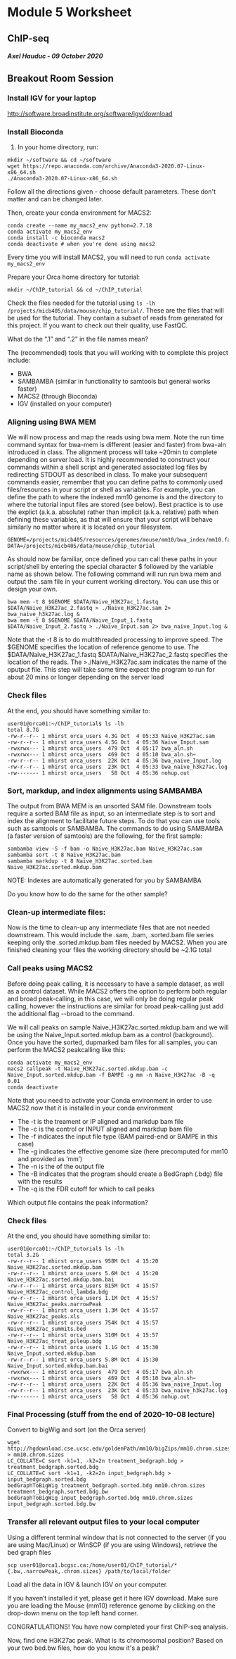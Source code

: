 # Module 5 Worksheet
## ChIP-seq
#### *Axel Hauduc - 09 October 2020*

## Breakout Room Session

### Install IGV for your laptop
http://software.broadinstitute.org/software/igv/download

### Install Bioconda
1. In your home directory, run:

```
mkdir ~/software && cd ~/software
wget https://repo.anaconda.com/archive/Anaconda3-2020.07-Linux-x86_64.sh
./Anaconda3-2020.07-Linux-x86_64.sh
```
Follow all the directions given - choose default parameters. These don't matter and can be changed later.

Then, create your conda environment for MACS2:
```
conda create --name my_macs2_env python=2.7.18
conda activate my_macs2_env
conda install -c bioconda macs2
conda deactivate # when you're done using macs2
```
Every time you will install MACS2, you will need to run ```conda activate my_macs2_env```

Prepare your Orca home directory for tutorial:

```mkdir ~/ChIP_tutorial && cd ~/ChIP_tutorial```


Check the files needed for the tutorial using ```ls -lh /projects/micb405/data/mouse/chip_tutorial/```. These are the files that will be used for the tutorial. They contain a subset of reads from generated for this project. If you want to check out their quality, use FastQC.


What do the “.1” and “.2” in the file names mean?


The (recommended) tools that you will working with to complete this project include:
   * BWA
   * SAMBAMBA (similar in functionality to samtools but general works faster)
   * MACS2 (through Bioconda)
   * IGV (installed on your computer)


### Aligning using BWA MEM

We will now process and map the reads using bwa mem.  Note the run time command syntax for bwa-mem is different (easier and faster) from bwa-aln introduced in class. The alignment process will take ~20min to complete depending on server load. It is highly recommended to construct your commands within a shell script and generated associated log files by redirecting STDOUT as described in class. To make your subsequent commands easier, remember that you can define paths to commonly used files/resources in your script or shell as variables. For example, you can define the path to where the indexed mm10 genome is and the directory to where the tutorial input files are stored (see below). Best practice is to use the explict (a.k.a. absolute) rather than implicit (a.k.a. relative) path when defining these variables, as that will ensure that your script will behave similarly no matter where it is located on your filesystem.

```
GENOME=/projects/micb405/resources/genomes/mouse/mm10/bwa_index/mm10.fa
DATA=/projects/micb405/data/mouse/chip_tutorial
```

As should now be familiar, once defined you can call these paths in your script/shell by entering the special character $ followed by the variable name as shown below. The following command will run run bwa mem and output the .sam file in your current working directory.  You can use this or design your own.

```
bwa mem -t 8 $GENOME $DATA/Naive_H3K27ac_1.fastq $DATA/Naive_H3K27ac_2.fastq > ./Naive_H3K27ac.sam 2> bwa_naive_h3k27ac.log &
bwa mem -t 8 $GENOME $DATA/Naive_Input_1.fastq $DATA/Naive_Input_2.fastq > ./Naive_Input.sam 2> bwa_naive_Input.log &
```
Note that the -t 8 is to do multithreaded processing to improve speed. The $GENOME specifies the location of reference genome to use. The $DATA/Naive_H3K27ac_1.fastq $DATA/Naive_H3K27ac_2.fastq  specifies the location of the reads. The >./Naive_H3K27ac.sam  indicates the name of the oputput file.
This step will take some time expect the program to run for about 20 mins or longer depending on the server load

### Check files
At the end, you should have something similar to:
```
user01@orca01:~/ChIP_tutorial$ ls -lh
total 8.7G
-rw-r--r-- 1 mhirst orca_users 4.3G Oct  4 05:33 Naive_H3K27ac.sam
-rw-r--r-- 1 mhirst orca_users 4.5G Oct  4 05:36 Naive_Input.sam
-rwxrwx--- 1 mhirst orca_users  479 Oct  4 05:17 bwa_aln.sh
-rwxrwx--- 1 mhirst orca_users  469 Oct  4 05:10 bwa_aln.sh~
-rw-r--r-- 1 mhirst orca_users  22K Oct  4 05:36 bwa_naive_Input.log
-rw-r--r-- 1 mhirst orca_users  23K Oct  4 05:33 bwa_naive_h3k27ac.log
-rw------- 1 mhirst orca_users   58 Oct  4 05:36 nohup.out
```

### Sort, markdup, and index alignments using SAMBAMBA
The output from BWA MEM is an unsorted SAM file. Downstream tools require a sorted BAM file as input, so an intermediate step is to sort and index the alignment to facilitate future steps. To do that you can use tools such as samtools or SAMBAMBA. The commands to do using SAMBAMBA (a faster version of samtools) are the following, for the first sample:

```
sambamba view -S -f bam -o Naive_H3K27ac.bam Naive_H3K27ac.sam
sambamba sort -t 8 Naive_H3K27ac.bam 
sambamba markdup -t 8 Naive_H3K27ac.sorted.bam Naive_H3K27ac.sorted.mkdup.bam
```


NOTE:  Indexes are automatically generated for you by SAMBAMBA 

Do you know how to do the same for the other sample?

### Clean-up intermediate files:
Now is the time to clean-up any intermediate files that are not needed downstream. This would include the .sam, .bam, .sorted.bam file series keeping only the .sorted.mkdup.bam files needed by MACS2. When you are finished cleaning your files the working directory should be ~2.1G total

### Call peaks using MACS2
Before doing peak calling, it is necessary to have a sample dataset, as well as a control dataset. While MACS2 offers the option to perform both regular and broad peak-calling, in this case, we will only be doing regular peak calling, however the instructions are similar for broad peak-calling just add the additional flag --broad to the command.

We will call peaks on sample Naive_H3K27ac.sorted.mkdup.bam and we will be using the Naive_Input.sorted.mkdup.bam as a control (background). Once you have the sorted, dupmarked bam files for all samples, you can perform the MACS2 peakcalling like this:

```
conda activate my_macs2_env
macs2 callpeak -t Naive_H3K27ac.sorted.mkdup.bam -c Naive_Input.sorted.mkdup.bam -f BAMPE -g mm -n Naive_H3K27ac -B -q 0.01
conda deactivate
```
Note that you need to activate your Conda environment in order to use MACS2 now that it is installed in your conda environment

   * The -t is the treament or IP aligned and markdup bam file
   * The -c is the control or INPUT aligned and markdup bam file
   * The -f indicates the input file type (BAM paired-end or BAMPE in this case)
   * The -g indicates the effective genome size (here precomputed for mm10 and provided as ‘mm’)
   * The -n is the of the output file
   * The -B indicates that the program should create a BedGraph (.bdg) file with the results
   * The -q is the FDR cutoff for which to call peaks


Which output file contains the peak information?

### Check files
At the end, you should have something similar to:
```
user01@orca01:~/ChIP_tutorial$ ls -lh
total 3.2G
-rw-r--r-- 1 mhirst orca_users 958M Oct  4 15:20 Naive_H3K27ac.sorted.mkdup.bam
-rw-r--r-- 1 mhirst orca_users 5.6M Oct  4 15:20 Naive_H3K27ac.sorted.mkdup.bam.bai
-rw-r--r-- 1 mhirst orca_users 815M Oct  4 15:57 Naive_H3K27ac_control_lambda.bdg
-rw-r--r-- 1 mhirst orca_users 1.1M Oct  4 15:57 Naive_H3K27ac_peaks.narrowPeak
-rw-r--r-- 1 mhirst orca_users 1.3M Oct  4 15:57 Naive_H3K27ac_peaks.xls
-rw-r--r-- 1 mhirst orca_users 754K Oct  4 15:57 Naive_H3K27ac_summits.bed
-rw-r--r-- 1 mhirst orca_users 310M Oct  4 15:57 Naive_H3K27ac_treat_pileup.bdg
-rw-r--r-- 1 mhirst orca_users 1.1G Oct  4 15:30 Naive_Input.sorted.mkdup.bam
-rw-r--r-- 1 mhirst orca_users 5.8M Oct  4 15:30 Naive_Input.sorted.mkdup.bam.bai
-rwxrwx--- 1 mhirst orca_users  479 Oct  4 05:17 bwa_aln.sh
-rwxrwx--- 1 mhirst orca_users  469 Oct  4 05:10 bwa_aln.sh~
-rw-r--r-- 1 mhirst orca_users  22K Oct  4 05:36 bwa_naive_Input.log
-rw-r--r-- 1 mhirst orca_users  23K Oct  4 05:33 bwa_naive_h3k27ac.log
-rw------- 1 mhirst orca_users   58 Oct  4 05:36 nohup.out
```

### Final Processing (stuff from the end of 2020-10-08 lecture)
Convert to bigWig and sort (on the Orca server)
```
wget http://hgdownload.cse.ucsc.edu/goldenPath/mm10/bigZips/mm10.chrom.sizes > mm10.chrom.sizes
LC_COLLATE=C sort -k1=1, -k2=2n treatment_bedgraph.bdg > treatment_bedgraph.sorted.bdg
LC_COLLATE=C sort -k1=1, -k2=2n input_bedgraph.bdg > input_bedgraph.sorted.bdg
bedGraphToBigWig treatment_bedgraph.sorted.bdg mm10.chrom.sizes treatment_bedgraph.sorted.bdg.bw
bedGraphToBigWig input_bedgraph.sorted.bdg mm10.chrom.sizes input_bedgraph.sorted.bdg.bw
```

### Transfer all relevant output files to your local computer
Using a different terminal window that is not connected to the server (if you are using Mac/Linux) or WinSCP (if you are using Windows), retrieve the bed graph files

```scp user01@orca1.bcgsc.ca:/home/user01/ChIP_tutorial/*{.bw,.narrowPeak,.chrom.sizes} /path/to/local/folder```

Load all the data in IGV & launch IGV on your computer.

If you haven’t installed it yet, please get it here IGV download. Make sure you are loading the Mouse (mm10) reference genome by clicking on the drop-down menu on the top left hand corner.

CONGRATULATIONS! You have now completed your first ChIP-seq analysis.  

Now, find one H3K27ac peak. What is its chromosomal position? Based on your two bed.bw files, how do you know it's a peak?
